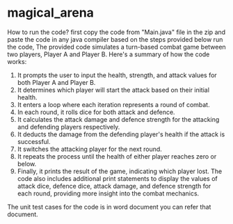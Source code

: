 # magical_arena
How to run the code?
first copy the code from "Main.java" file in the zip and paste the code in any java compiler based on the steps provided below run the code,
The provided code simulates a turn-based combat game between two players, Player A and Player B. Here's a summary of how the code works:
1.	It prompts the user to input the health, strength, and attack values for both Player A and Player B.
2.	It determines which player will start the attack based on their initial health.
3.	It enters a loop where each iteration represents a round of combat.
4.	In each round, it rolls dice for both attack and defence.
5.	It calculates the attack damage and defence strength for the attacking and defending players respectively.
6.	It deducts the damage from the defending player's health if the attack is successful.
7.	It switches the attacking player for the next round.
8.	It repeats the process until the health of either player reaches zero or below.
9.	Finally, it prints the result of the game, indicating which player lost.
The code also includes additional print statements to display the values of attack dice, defence dice, attack damage, and defence strength for each round, providing more insight into the combat mechanics.

The unit test cases for the code is in word document you can refer that document.
